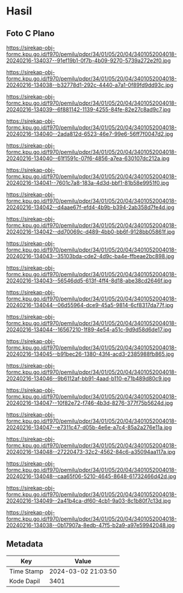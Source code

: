 # Hasil

## Foto C Plano

https://sirekap-obj-formc.kpu.go.id/f970/pemilu/pdpr/34/01/05/20/04/3401052004018-20240216-134037--91ef19b1-0f7b-4b09-9270-5739a272e2f0.jpg

https://sirekap-obj-formc.kpu.go.id/f970/pemilu/pdpr/34/01/05/20/04/3401052004018-20240216-134038--b32778d1-292c-4440-a7a1-0f89fd9dd93c.jpg

https://sirekap-obj-formc.kpu.go.id/f970/pemilu/pdpr/34/01/05/20/04/3401052004018-20240216-134039--6f881142-1139-4255-84fe-82e27c8ad9c7.jpg

https://sirekap-obj-formc.kpu.go.id/f970/pemilu/pdpr/34/01/05/20/04/3401052004018-20240216-134040--2ada812d-6523-46e7-99e6-56ff7f0047d2.jpg

https://sirekap-obj-formc.kpu.go.id/f970/pemilu/pdpr/34/01/05/20/04/3401052004018-20240216-134040--61f1591c-07f6-4856-a7ea-630107dc212a.jpg

https://sirekap-obj-formc.kpu.go.id/f970/pemilu/pdpr/34/01/05/20/04/3401052004018-20240216-134041--7601c7a8-183a-4d3d-bbf1-81b58e9951f0.jpg

https://sirekap-obj-formc.kpu.go.id/f970/pemilu/pdpr/34/01/05/20/04/3401052004018-20240216-134042--d4aae67f-efd4-4b9b-b394-2ab358d7fe4d.jpg

https://sirekap-obj-formc.kpu.go.id/f970/pemilu/pdpr/34/01/05/20/04/3401052004018-20240216-134042--dd70069c-d489-4bb0-bb6f-9128bb05861f.jpg

https://sirekap-obj-formc.kpu.go.id/f970/pemilu/pdpr/34/01/05/20/04/3401052004018-20240216-134043--35103bda-cde2-4d9c-ba4e-ffbeae2bc898.jpg

https://sirekap-obj-formc.kpu.go.id/f970/pemilu/pdpr/34/01/05/20/04/3401052004018-20240216-134043--56546dd5-613f-4ff4-8d18-abe38cd2646f.jpg

https://sirekap-obj-formc.kpu.go.id/f970/pemilu/pdpr/34/01/05/20/04/3401052004018-20240216-134044--06d55964-dce9-45a5-9814-6cf8317da77f.jpg

https://sirekap-obj-formc.kpu.go.id/f970/pemilu/pdpr/34/01/05/20/04/3401052004018-20240216-134044--16567210-1f89-4e54-a51c-9d9d58d6de17.jpg

https://sirekap-obj-formc.kpu.go.id/f970/pemilu/pdpr/34/01/05/20/04/3401052004018-20240216-134045--b91bec26-1380-43f4-acd3-2385988fb865.jpg

https://sirekap-obj-formc.kpu.go.id/f970/pemilu/pdpr/34/01/05/20/04/3401052004018-20240216-134046--9b6112af-bb91-4aad-b110-e71b489d80c9.jpg

https://sirekap-obj-formc.kpu.go.id/f970/pemilu/pdpr/34/01/05/20/04/3401052004018-20240216-134047--10f82e72-f746-4b3d-8276-377f75b5624d.jpg

https://sirekap-obj-formc.kpu.go.id/f970/pemilu/pdpr/34/01/05/20/04/3401052004018-20240216-134047--e7311c47-d05b-4e6e-a7c4-85a2a276e11a.jpg

https://sirekap-obj-formc.kpu.go.id/f970/pemilu/pdpr/34/01/05/20/04/3401052004018-20240216-134048--27220473-32c2-4562-84c6-a35094aa117a.jpg

https://sirekap-obj-formc.kpu.go.id/f970/pemilu/pdpr/34/01/05/20/04/3401052004018-20240216-134048--caa65f06-5210-4645-8648-61732466d42d.jpg

https://sirekap-obj-formc.kpu.go.id/f970/pemilu/pdpr/34/01/05/20/04/3401052004018-20240216-134049--2a41b4ca-df60-4cb1-9a03-8c1b80f7c13d.jpg

https://sirekap-obj-formc.kpu.go.id/f970/pemilu/pdpr/34/01/05/20/04/3401052004018-20240216-134038--0b17907a-8edb-47f5-b2a9-a97e59942048.jpg


## Metadata

| Key        | Value               |
| ---------- | ------------------- |
| Time Stamp | 2024-03-02 21:03:50 |
| Kode Dapil | 3401                |



